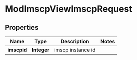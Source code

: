 

# ModImscpViewImscpRequest


## Properties

| Name | Type | Description | Notes |
|------------ | ------------- | ------------- | -------------|
|**imscpid** | **Integer** | imscp instance id |  |




